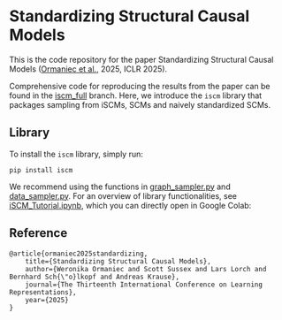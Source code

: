 # Standardizing Structural Causal Models

This is the code repository for the paper Standardizing Structural Causal Models
([Ormaniec et al.](https://openreview.net/forum?id=aXuWowhIYt&referrer=%5BAuthor%20Console%5D), 2025, ICLR 2025).

Comprehensive code for reproducing the results from the paper can be found in the
[iscm_full](https://github.com/werkaaa/iscm/tree/iscm_full) branch. Here, we introduce the `iscm` library that packages
sampling from iSCMs, SCMs and naively standardized SCMs.

## Library

To install the `iscm` library, simply run:
```
pip install iscm
```

We recommend using the functions in [graph_sampler.py]() and [data_sampler.py](). For an overview of library functionalities,
see [iSCM_Tutorial.ipynb](), which you can directly open in Google Colab:

## Reference
```
@article{ormaniec2025standardizing,
    title={Standardizing Structural Causal Models},
    author={Weronika Ormaniec and Scott Sussex and Lars Lorch and Bernhard Sch{\"o}lkopf and Andreas Krause},
    journal={The Thirteenth International Conference on Learning Representations},
    year={2025}
}
```